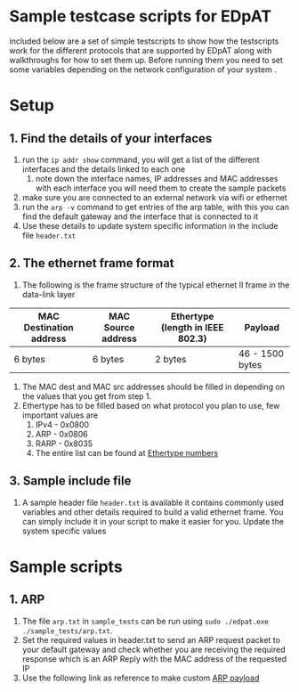 # Sample testcase scripts for EDpAT

included below are a set of simple testscripts to show how the testscripts work for the different protocols that are supported by EDpAT along with walkthroughs for how to set them up. Before running them you need to set some variables depending on the network configuration of your system .
# Setup

## 1. Find the details of your interfaces
1. run the `ip addr show` command, you will get a list of the different interfaces and the details linked to each one
	1. note down the interface names, IP addresses and MAC addresses with each interface you will need them to create the sample packets
1. make sure you are connected to an external network via wifi or ethernet
1. run the `arp -v` command to get entries of the arp table, with this you can find the default gateway and the interface that is connected to it
1. Use these details to update system specific information in the include file `header.txt`

## 2. The ethernet frame format
1. The following is the frame structure of the typical ethernet II frame in the data-link layer

MAC Destination address | MAC Source address | Ethertype (length in IEEE 802.3) | Payload 
------|----------|----------|-------------	
6 bytes | 6 bytes | 2 bytes | 46 - 1500 bytes 
1. The MAC dest and MAC src addresses should be filled in depending on the values that you get from step 1.
1. Ethertype has to be filled based on what protocol you plan to use, few important values are
	1. IPv4	- 0x0800
	1. ARP  - 0x0806
	1. RARP - 0x8035
	1. The entire list can be found at [Ethertype numbers](https://www.iana.org/assignments/ieee-802-numbers/ieee-802-numbers.xhtml)

## 3. Sample include file
1.  A sample header file `header.txt` is available it contains commonly used variables and other details required to build a valid ethernet frame. You can simply include it in your script to make it easier for you.  Update the system specific values
	
# Sample scripts

## 1. ARP
1. The file `arp.txt` in `sample_tests` can be run using `sudo ./edpat.exe ./sample_tests/arp.txt`. 
1. Set the required values in header.txt to send an ARP request packet to your default gateway and check whether you are receiving the required response which is an ARP Reply with the MAC address of the requested IP
1. Use the following link as reference to make custom [ARP payload](http://www.tcpipguide.com/free/t_ARPMessageFormat.htm)



 
